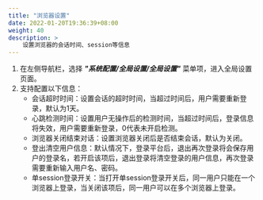 ```yaml
---
title: "浏览器设置"
date: 2022-01-20T19:36:39+08:00
weight: 40
description: >
    设置浏览器的会话时间、session等信息
---
```


1. 在左侧导航栏，选择 **_"系统配置/全局设置/全局设置"_** 菜单项，进入全局设置页面。
2. 支持配置以下信息：
    - 会话超时时间：设置会话的超时时间，当超过时间后，用户需要重新登录，默认为1天。
    - 心跳检测时间：设置用户无操作后的检测时间，当超过时间后，登录信息将失效，用户需要重新登录，0代表未开启检测。
    - 浏览器关闭结束对话：设置浏览器关闭后是否结束会话，默认为关闭。
    - 登出清空用户信息：默认情况下，登录平台后，退出再次登录将会保存用户的登录名，若开启该项后，退出登录将清空登录的用户信息，再次登录需要重新输入用户名、密码。
    - 单session登录开关：当打开单session登录开关后，同一用户只能在一个浏览器上登录，当关闭该项后，同一用户可以在多个浏览器上登录。
